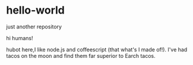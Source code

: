 # hello-world
just another repository


hi humans!

hubot here,I like node.js and coffeescript (that what's I made of!).
I've had tacos on the moon and find them far superior to Earch tacos.
